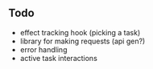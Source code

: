 ## Todo 
- effect tracking hook (picking a task)
- library for making requests (api gen?)
- error handling
- active task interactions 
